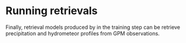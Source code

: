 # Running retrievals

Finally, retrieval models produced by in the training step can be retrieve precipitation
and hydrometeor profiles from GPM observations.

